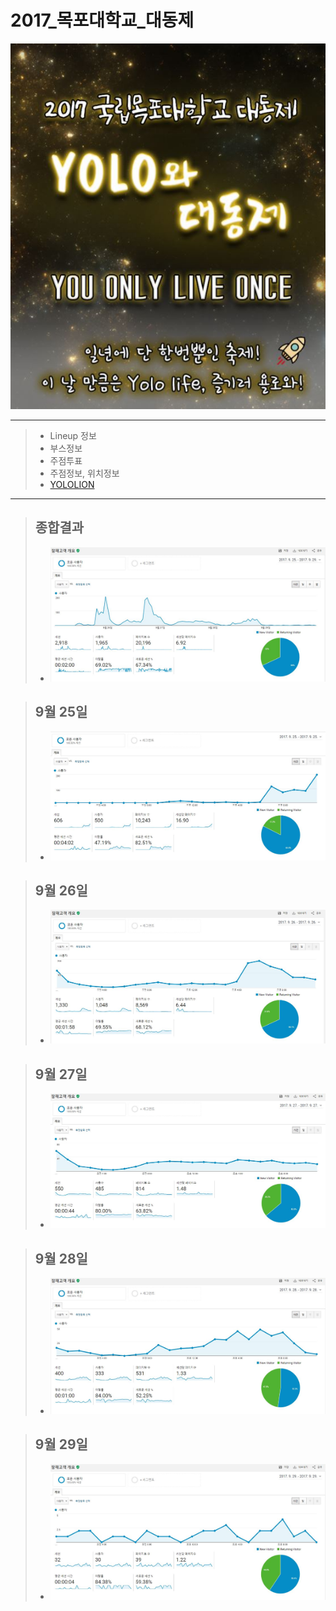 # 2017_목포대학교_대동제

<p align="center">
  <img src="README/yolo.JPG" width="600"/>
</p>

-----
> * Lineup 정보
> * 부스정보
> * 주점투표
> * 주점정보, 위치정보
> * [YOLOLION](http://www.yololion.net)
------
> ## 종합결과
> * ![IMG](README/google_report2.JPG)

> ## 9월 25일
> * ![IMG](README/google_report_09_25.JPG)

> ## 9월 26일
> * ![IMG](README/google_report_09_26.JPG)

> ## 9월 27일
> * ![IMG](README/google_report_09_27.JPG)

> ## 9월 28일
> * ![IMG](README/google_report_09_28.JPG)

> ## 9월 29일
> * ![IMG](README/google_report_09_29.JPG)

